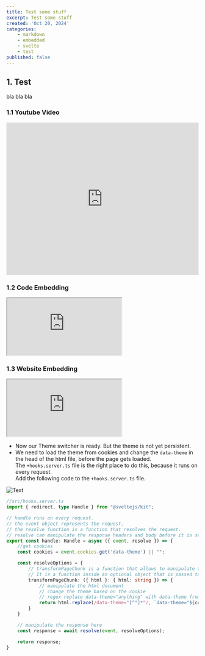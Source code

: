 ```yaml
---
title: Test some stuff
excerpt: Test some stuff  
created: 'Oct 20, 2024'
categories:
    - markdown
    - embedded
    - svelte
    - test
published: false
---
```


<script>
    import MyImage from './images/rasberry.png';
</script>

## 1. Test  

bla bla bla

### 1.1 Youtube Video  

<iframe class="video" width="100%" height="400px" src="https://www.youtube.com/embed/BBLQpiVEXko?si=djAKZoxGPwVnTiVb"
    title="YouTube video player" frameborder="0" allow="accelerometer; autoplay; clipboard-write; encrypted-media; gyroscope; picture-in-picture; web-share"
    referrerpolicy="strict-origin-when-cross-origin" allowfullscreen>
</iframe>  

### 1.2 Code Embedding  

<iframe class="codesandbox"
  src="https://codesandbox.io/embed/new?codemirror=1"
  allow="accelerometer; ambient-light-sensor; camera; encrypted-media; geolocation; gyroscope; hid; microphone; midi; payment; usb; vr; xr-spatial-tracking"
  sandbox="allow-forms allow-modals allow-popups allow-presentation allow-same-origin allow-scripts"
></iframe>

### 1.3 Website Embedding  

<iframe class="website"
  src="https://joyofcode.xyz/"
></iframe>

* Now our Theme switcher is ready. But the theme is not yet persistent.  
* We need to load the theme from cookies and change the `data-theme` in the head of the html file, before the page gets loaded.  
The `+hooks.server.ts` file is the right place to do this, because it runs on every request.  
Add the following code to the `+hooks.server.ts` file.  

![Text]({MyImage})  

```ts
//src/hooks.server.ts
import { redirect, type Handle } from "@sveltejs/kit";

// handle runs on every request.
// the event object represents the request.
// the resolve function is a function that resolves the request.
// resolve can manipulate the response headers and body before it is sent to the client.
export const handle: Handle = async ({ event, resolve }) => {
    //get cookies
    const cookies = event.cookies.get('data-theme') || "";

    const resolveOptions = {
        // transformPageChunk is a function that allows to manipulate the html document.
        // It is a function inside an optional object that is passed to the resolve function.
        transformPageChunk: ({ html }: { html: string }) => {
            // manipulate the html document
            // change the theme based on the cookie
            // regex replace data-theme="anything" with data-theme from cookies
            return html.replace(/data-theme="[^"]*"/, `data-theme="${cookies}"`);
        }
    }

    // manipulate the response here
    const response = await resolve(event, resolveOptions);

    return response;
}
```  
